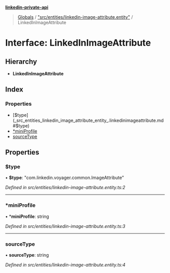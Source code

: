 **[linkedin-private-api](../README.md)**

> [Globals](../globals.md) / ["src/entities/linkedin-image-attribute.entity"](../modules/_src_entities_linkedin_image_attribute_entity_.md) / LinkedInImageAttribute

# Interface: LinkedInImageAttribute

## Hierarchy

* **LinkedInImageAttribute**

## Index

### Properties

* [$type](_src_entities_linkedin_image_attribute_entity_.linkedinimageattribute.md#$type)
* [*miniProfile](_src_entities_linkedin_image_attribute_entity_.linkedinimageattribute.md#*miniprofile)
* [sourceType](_src_entities_linkedin_image_attribute_entity_.linkedinimageattribute.md#sourcetype)

## Properties

### $type

•  **$type**: \"com.linkedin.voyager.common.ImageAttribute\"

*Defined in src/entities/linkedin-image-attribute.entity.ts:2*

___

### *miniProfile

•  ***miniProfile**: string

*Defined in src/entities/linkedin-image-attribute.entity.ts:3*

___

### sourceType

•  **sourceType**: string

*Defined in src/entities/linkedin-image-attribute.entity.ts:4*
